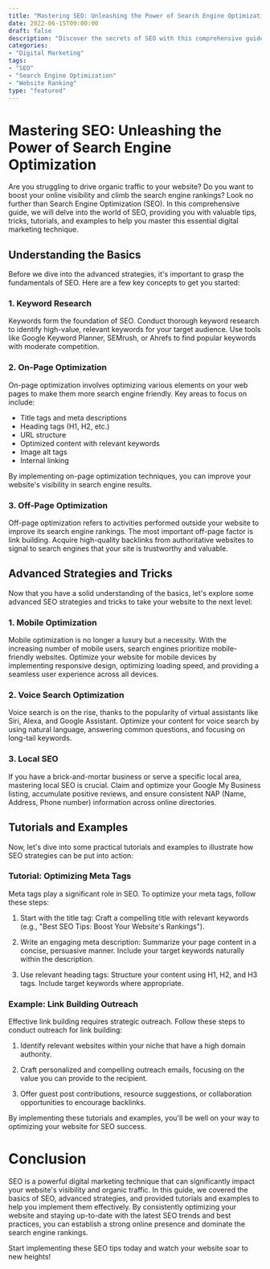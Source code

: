 ```yaml
--- 
title: "Mastering SEO: Unleashing the Power of Search Engine Optimization" 
date: 2022-06-15T09:00:00 
draft: false 
description: "Discover the secrets of SEO with this comprehensive guide. Learn tips, tricks, and tutorials to optimize your website and improve search engine rankings." 
categories: 
- "Digital Marketing" 
tags: 
- "SEO" 
- "Search Engine Optimization" 
- "Website Ranking" 
type: "featured" 
---
```


# Mastering SEO: Unleashing the Power of Search Engine Optimization

Are you struggling to drive organic traffic to your website? Do you want to boost your online visibility and climb the search engine rankings? Look no further than Search Engine Optimization (SEO). In this comprehensive guide, we will delve into the world of SEO, providing you with valuable tips, tricks, tutorials, and examples to help you master this essential digital marketing technique.

## Understanding the Basics

Before we dive into the advanced strategies, it's important to grasp the fundamentals of SEO. Here are a few key concepts to get you started:

### 1. Keyword Research

Keywords form the foundation of SEO. Conduct thorough keyword research to identify high-value, relevant keywords for your target audience. Use tools like Google Keyword Planner, SEMrush, or Ahrefs to find popular keywords with moderate competition.

### 2. On-Page Optimization

On-page optimization involves optimizing various elements on your web pages to make them more search engine friendly. Key areas to focus on include:

- Title tags and meta descriptions
- Heading tags (H1, H2, etc.)
- URL structure
- Optimized content with relevant keywords
- Image alt tags
- Internal linking

By implementing on-page optimization techniques, you can improve your website's visibility in search engine results.

### 3. Off-Page Optimization

Off-page optimization refers to activities performed outside your website to improve its search engine rankings. The most important off-page factor is link building. Acquire high-quality backlinks from authoritative websites to signal to search engines that your site is trustworthy and valuable.

## Advanced Strategies and Tricks

Now that you have a solid understanding of the basics, let's explore some advanced SEO strategies and tricks to take your website to the next level:

### 1. Mobile Optimization

Mobile optimization is no longer a luxury but a necessity. With the increasing number of mobile users, search engines prioritize mobile-friendly websites. Optimize your website for mobile devices by implementing responsive design, optimizing loading speed, and providing a seamless user experience across all devices.

### 2. Voice Search Optimization

Voice search is on the rise, thanks to the popularity of virtual assistants like Siri, Alexa, and Google Assistant. Optimize your content for voice search by using natural language, answering common questions, and focusing on long-tail keywords.

### 3. Local SEO

If you have a brick-and-mortar business or serve a specific local area, mastering local SEO is crucial. Claim and optimize your Google My Business listing, accumulate positive reviews, and ensure consistent NAP (Name, Address, Phone number) information across online directories.

## Tutorials and Examples

Now, let's dive into some practical tutorials and examples to illustrate how SEO strategies can be put into action:

### Tutorial: Optimizing Meta Tags

Meta tags play a significant role in SEO. To optimize your meta tags, follow these steps:

1. Start with the title tag: Craft a compelling title with relevant keywords (e.g., "Best SEO Tips: Boost Your Website's Rankings").
 
2. Write an engaging meta description: Summarize your page content in a concise, persuasive manner. Include your target keywords naturally within the description.
  
3. Use relevant heading tags: Structure your content using H1, H2, and H3 tags. Include target keywords where appropriate.

### Example: Link Building Outreach

Effective link building requires strategic outreach. Follow these steps to conduct outreach for link building:

1. Identify relevant websites within your niche that have a high domain authority.
 
2. Craft personalized and compelling outreach emails, focusing on the value you can provide to the recipient.
  
3. Offer guest post contributions, resource suggestions, or collaboration opportunities to encourage backlinks.

By implementing these tutorials and examples, you'll be well on your way to optimizing your website for SEO success.

# Conclusion

SEO is a powerful digital marketing technique that can significantly impact your website's visibility and organic traffic. In this guide, we covered the basics of SEO, advanced strategies, and provided tutorials and examples to help you implement them effectively. By consistently optimizing your website and staying up-to-date with the latest SEO trends and best practices, you can establish a strong online presence and dominate the search engine rankings.

Start implementing these SEO tips today and watch your website soar to new heights!
